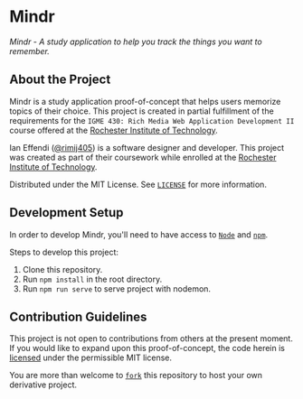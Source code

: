 # Mindr

*Mindr - A study application to help you track the things you want to remember.*

## About the Project

Mindr is a study application proof-of-concept that helps users memorize topics of their choice. This project is created in partial fulfillment of the requirements for the `IGME 430: Rich Media Web Application Development II` course offered at the [Rochester Institute of Technology](https://www.rit.edu).

Ian Effendi ([@rimij405](https://github.com/rimij405)) is a software designer and developer. This project was created as part of their coursework while enrolled at the [Rochester Institute of Technology](https://www.rit.edu).

Distributed under the MIT License. See [`LICENSE`](LICENSE) for more information.

## Development Setup

In order to develop Mindr, you'll need to have access to [`Node`](https://nodejs.org/en/) and [`npm`](https://www.npmjs.com/). 

Steps to develop this project:

1. Clone this repository.
2. Run `npm install` in the root directory.
3. Run `npm run serve` to serve project with nodemon.

## Contribution Guidelines

This project is not open to contributions from others at the present moment. If you would like to expand upon this proof-of-concept, the code herein is [licensed](LICENSE) under the permissible MIT license.

You are more than welcome to [`fork`](https://github.com/rimij405/igme430-mindr/fork) this repository to host your own derivative project.
